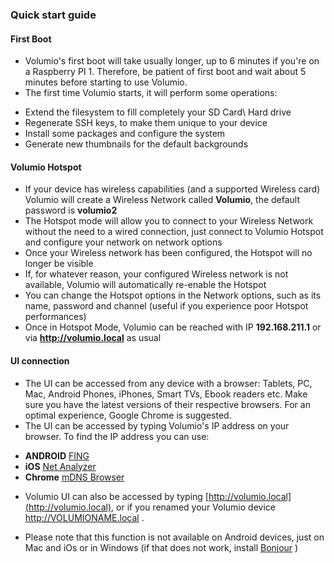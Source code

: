### Quick start guide


#### First Boot

* Volumio's first boot will take usually longer, up to 6 minutes if you're on a Raspberry PI 1. Therefore, be patient of first boot and wait about 5 minutes before starting to use Volumio.
* The first time Volumio starts, it will perform some operations:
- Extend the filesystem to fill completely your SD Card\ Hard drive
- Regenerate SSH keys, to make them unique to your device
- Install some packages and configure the system
- Generate new thumbnails for the default backgrounds

#### Volumio Hotspot

* If your device has wireless capabilities (and a supported Wireless card) Volumio will create a Wireless Network called **Volumio**, the default password is **volumio2**
* The Hotspot mode will allow you to connect to your Wireless Network without the need to a wired connection, just connect to Volumio Hotspot and configure your network on network options
* Once your Wireless network has been configured, the Hotspot will no longer be visible
* If, for whatever reason, your configured Wireless network is not available, Volumio will automatically re-enable the Hotspot
* You can change the Hotspot options in the Network options, such as its name, password and channel (useful if you experience poor Hotspot performances)
* Once in Hotspot Mode, Volumio can be reached with IP **192.168.211.1** or via **http://volumio.local** as usual


#### UI connection

* The UI can be accessed from any device with a browser: Tablets, PC, Mac, Android Phones, iPhones, Smart TVs, Ebook readers etc. Make sure you have the latest versions of their respective browsers. For an optimal experience, Google Chrome is suggested.
* The UI can be accessed by typing Volumio's IP address on your browser. To find the IP address you can use:
- **ANDROID** [FING](https://play.google.com/store/apps/details?id=com.overlook.android.fing&hl=it)
- **iOS** [Net Analyzer](https://play.google.com/store/apps/details?id=net.techet.netanalyzerlite.an&hl=it)
- **Chrome** [mDNS Browser](https://chrome.google.com/webstore/detail/mdns-browser/kipighjpklofchgbdgclfaoccdlghidp)

* Volumio UI can also be accessed by typing [http://volumio.local](http://volumio.local), or if you renamed your Volumio device http://VOLUMIONAME.local .
- Please note that this function is not available on Android devices, just on Mac and iOs or in Windows (if that does not work, install [Bonjour](http://www.raspyfi.com/wp-content/uploads/BonjourSetup.exe) )
